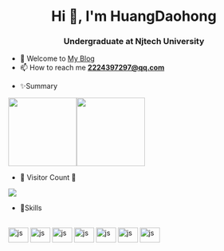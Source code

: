 <h1 align="center">Hi 👋, I'm HuangDaohong</h1>
<h3 align="center">Undergraduate at Njtech University</h3>



<!-- - ⚡ ![](https://visitor-badge.laobi.icu/badge?page_id=tsejx.tsejx) -->
- 🏡 Welcome to <a href="https://hdhblog.cn/" target="_blank">  My Blog</a>
- 📫 How to reach me **2224397297@qq.com**
<!-- - ⚡ Fun fact **珠丸之珍，雀不祈弹。 金鼎之贵，鱼不求烹。 富贵长生，天作主由不得我。 钢骨正气，我作主由不得天。** -->
- ✨Summary

<img align="" height="137px" src="https://github-readme-stats.vercel.app/api?username=huangdaohong&hide_title=true&hide_border=true&show_icons=true&include_all_commits=true&line_height=21&bg_color=0,EC6C6C,FFD479,FFFC79,73FA79&theme=graywhite" /><img align="" height="137px" src="https://github-readme-stats.vercel.app/api/top-langs/?username=huangdaohong&hide_title=true&hide_border=true&layout=compact&bg_color=0,73FA79,73FDFF,D783FF&theme=graywhite&locale=cn" />
- 🌱 Visitor Count 🌱
<img src="https://profile-counter.glitch.me/huangdaohong/count.svg" />

- 👯Skills
<div  style="display: inline-block;"><br />
  <img src="https://cdn.jsdelivr.net/gh/devicons/devicon/icons/react/react-original.svg" align="center" alt="js" height="30" width="40">
  <img src="https://cdn.jsdelivr.net/gh/devicons/devicon/icons/javascript/javascript-original.svg" align="center" alt="js" height="30" width="40">
  <img src="https://cdn.jsdelivr.net/gh/devicons/devicon/icons/typescript/typescript-original.svg" align="center" alt="js" height="30" width="40">
  <img src="https://cdn.jsdelivr.net/gh/devicons/devicon/icons/html5/html5-original.svg" align="center" alt="js" height="30" width="40">
  <img src="https://cdn.jsdelivr.net/gh/devicons/devicon/icons/css3/css3-original.svg" align="center" alt="js" height="30" width="40">
  <img src="https://cdn.jsdelivr.net/gh/devicons/devicon/icons/nodejs/nodejs-original.svg" align="center" alt="js" height="30" width="40">
  <img src="https://cdn.jsdelivr.net/gh/devicons/devicon/icons/nestjs/nestjs-plain.svg" align="center" alt="js" height="30" width="40">
  
</div>



